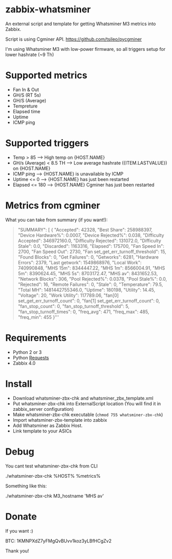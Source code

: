 # zabbix-whatsminer

An external script and template for getting Whatsminer M3 metrics into Zabbix.

Script is using Cgminer API. https://github.com/tsileo/pycgminer

I'm using Whatsminer M3 with low-power firmware, so all triggers setup for lower hashrate (~9 Th)

# Supported metrics
* Fan In & Out
* GH/S (RT 5s)
* GH/S (Average)
* Tempreture
* Elapsed time
* Uptime
* ICMP ping

# Supported triggers
* Temp > 85 --> High temp on {HOST.NAME}
* GH/s (Average) < 8.5 TH --> Low average hashrate ({ITEM.LASTVALUE}) on {HOST.NAME}
* ICMP ping --> {HOST.NAME} is unavailable by ICMP
* Uptime <= 0 --> {HOST.NAME} has just been restarted
* Elapsed <= 180 --> {HOST.NAME} Cgminer has just been restarted

# Metrics from cgminer
What you can take from summary (if you want!):
>"SUMMARY": [
>        {
>            "Accepted": 42328,
>            "Best Share": 258988397,
>            "Device Hardware%": 0.0007,
>            "Device Rejected%": 0.038,
>            "Difficulty Accepted": 346972160.0,
>            "Difficulty Rejected": 131072.0,
>            "Difficulty Stale": 0.0,
>            "Discarded": 1163316,
>            "Elapsed": 175700,
>            "Fan Speed In": 2700,
>            "Fan Speed Out": 2730,
>            "Fan set_get_err_turnoff_threshold": 15,
>            "Found Blocks": 0,
>            "Get Failures": 0,
>            "Getworks": 6281,
>            "Hardware Errors": 2379,
>            "Last getwork": 1549868976,
>            "Local Work": 740990848,
>            "MHS 15m": 8344447.22,
>            "MHS 1m": 8566004.91,
>            "MHS 5m": 8390624.45,
>            "MHS 5s": 8703172.47,
>            "MHS av": 8431652.53,
>            "Network Blocks": 306,
>            "Pool Rejected%": 0.0378,
>            "Pool Stale%": 0.0,
>            "Rejected": 16,
>            "Remote Failures": 0,
>            "Stale": 0,
>            "Temperature": 79.5,
>            "Total MH": 1481442755346.0,
>            "Uptime": 180198,
>            "Utility": 14.45,
>            "Voltage": 20,
>            "Work Utility": 117789.06,
>            "fan[0] set_get_err_turnoff_count": 0,
>            "fan[1] set_get_err_turnoff_count": 0,
>            "fan_stop_count": 0,
>            "fan_stop_turnoff_threshold": 5,
>            "fan_stop_turnoff_times": 0,
>            "freq_avg": 471,
>            "freq_max": 485,
>            "freq_min": 455
>        }'''	
        
# Requirements
* Python 2 or 3
* Python [Requests](https://pypi.python.org/pypi/requests)
* Zabbix 4.0

# Install
* Download whatsminer-zbx-chk and whatsminer_zbx_template.xml
* Put whatsminer-zbx-chk into ExternalScript location (You will find it in zabbix_server configuration)
* Make whatsminer-zbx-chk executable (`chmod 755 whatsminer-zbx-chk`)
* Import whatsminer-zbx-template into zabbix
* Add Whatsminer as Zabbix Host.
* Link template to your ASICs

# Debug
You cant test whatsminer-zbx-chk from CLI

./whatsminer-zbx-chk %HOST% %metrics%

Something like this:

./whatsminer-zbx-chk M3_hostname 'MHS av'

# Donate
If you want :)

BTC: 1KMNPXdZ7yFMgQvBUvv1koz3yLBfHCgZv2

Thank you!

